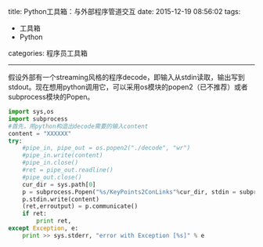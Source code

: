 title: Python工具箱：与外部程序管道交互 
date: 2015-12-19 08:56:02
tags:
- 工具箱
- Python

categories: 程序员工具箱

---

假设外部有一个streaming风格的程序decode，即输入从stdin读取，输出写到stdout。现在想用python调用它，可以采用os模块的popen2（已不推荐）或者subprocess模块的Popen。

``` python
import sys,os
import subprocess
#首先，用python构造出decode需要的输入content
content = "XXXXXX"
try:
    #pipe_in, pipe_out = os.popen2("./decode", "wr")
    #pipe_in.write(content)
    #pipe_in.close()
    #ret = pipe_out.readline()
    #pipe_out.close()
    cur_dir = sys.path[0]
    p = subprocess.Popen("%s/KeyPoints2ConLinks"%cur_dir, stdin = subprocess.PIPE, stdout = subprocess.PIPE, shell = True)  
    p.stdin.write(content)
    (ret,erroutput) = p.communicate()
    if ret:
        print ret,
except Exception, e:
    print >> sys.stderr, "error with Exception [%s]" % e
```


